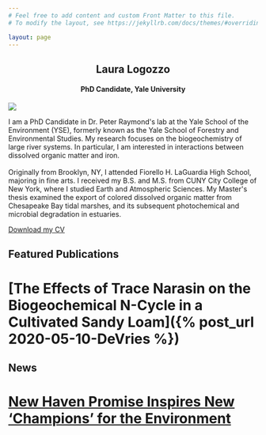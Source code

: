 ```yaml
---
# Feel free to add content and custom Front Matter to this file.
# To modify the layout, see https://jekyllrb.com/docs/themes/#overriding-theme-defaults

layout: page
---
```


<center> <h2> Laura Logozzo </h2> </center>
<center> <h4> PhD Candidate, Yale University </h4> </center>

<img src = "/images/Laura CT Winter.jpg"/>

<p align = "justify">

  I am a PhD Candidate in Dr. Peter Raymond's lab at the Yale School of the Environment (YSE), formerly known as 
  the Yale School of Forestry and Environmental Studies. 
  My research focuses on the biogeochemistry of large river
  systems. In particular, I am interested in interactions between dissolved organic
  matter and iron.
  <br><br>
  Originally from Brooklyn, NY, I attended Fiorello H. LaGuardia High School, majoring in fine arts.
  I received my B.S. and M.S. from CUNY City College of New York, where I studied Earth 
  and Atmospheric Sciences. My Master's thesis examined the export of colored dissolved 
  organic matter from Chesapeake Bay tidal marshes, and its subsequent photochemical and microbial 
  degradation in estuaries.

</p>

<a href="/assets/laura-logozzo-cv.pdf" target="blank"> Download my CV </a>


## Featured Publications

# [The Effects of Trace Narasin on the Biogeochemical N-Cycle in a Cultivated Sandy Loam]({% post_url 2020-05-10-DeVries %})

## News

# <a href = "https://environment.yale.edu/news/article/new-haven-promise-introduces-students-to-environmental-studies/" target="_blank"> New Haven Promise Inspires New ‘Champions’ for the Environment</a>